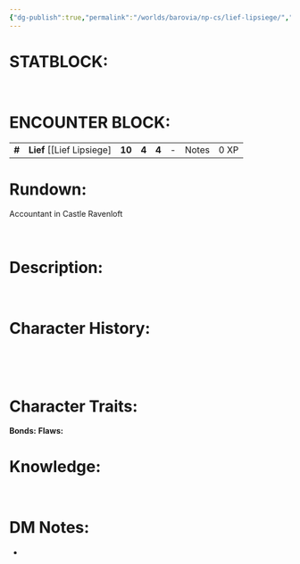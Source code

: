 ```yaml
---
{"dg-publish":true,"permalink":"/worlds/barovia/np-cs/lief-lipsiege/","tags":["Barovia"]}
---
```


# **STATBLOCK:**

 

# **ENCOUNTER BLOCK:**

|        |                              |        |       |       |     |       |      |
|--------|------------------------------|--------|-------|-------|-----|-------|------|
| **\#** | **Lief** \[\[Lief Lipsiege\] | **10** | **4** | **4** | \-  | Notes | 0 XP |

# **Rundown:**

Accountant in Castle Ravenloft

 

# **Description:**

 

# **Character History:**

 

 

# **Character Traits:** 

**Bonds:**
**Flaws:**

# **Knowledge:**

 

# **DM Notes:**

-    